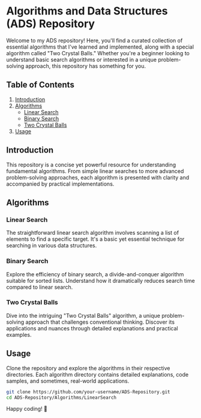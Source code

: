 # Algorithms and Data Structures (ADS) Repository

Welcome to my ADS repository! Here, you'll find a curated collection of essential algorithms that I've learned and implemented, along with a special algorithm called "Two Crystal Balls." Whether you're a beginner looking to understand basic search algorithms or interested in a unique problem-solving approach, this repository has something for you.

## Table of Contents

1. [Introduction](#introduction)
2. [Algorithms](#algorithms)
   - [Linear Search](#linear-search)
   - [Binary Search](#binary-search)
   - [Two Crystal Balls](#two-crystal-balls)
3. [Usage](#usage)

## Introduction

This repository is a concise yet powerful resource for understanding fundamental algorithms. From simple linear searches to more advanced problem-solving approaches, each algorithm is presented with clarity and accompanied by practical implementations.

## Algorithms

### Linear Search

The straightforward linear search algorithm involves scanning a list of elements to find a specific target. It's a basic yet essential technique for searching in various data structures.

### Binary Search

Explore the efficiency of binary search, a divide-and-conquer algorithm suitable for sorted lists. Understand how it dramatically reduces search time compared to linear search.

### Two Crystal Balls

Dive into the intriguing "Two Crystal Balls" algorithm, a unique problem-solving approach that challenges conventional thinking. Discover its applications and nuances through detailed explanations and practical examples.

## Usage

Clone the repository and explore the algorithms in their respective directories. Each algorithm directory contains detailed explanations, code samples, and sometimes, real-world applications.

```bash
git clone https://github.com/your-username/ADS-Repository.git
cd ADS-Repository/Algorithms/LinearSearch
```

Happy coding! 🚀
